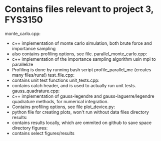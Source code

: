 # Contains files relevant to project 3, FYS3150

monte_carlo.cpp:
  - c++ implementation of monte carlo simulation, both brute force and importance sampling
  - also contains profiling options, see file.
parallel_monte_carlo.cpp:
  - c++ implementation of the importance sampling algorithm usin mpi to parallelize
  - Profiling is done by running bash script profile_parallel_mc (creates many files/runs!)
test_file.cpp:
  - contains unit test functions
unit_tests.cpp:
  - contains catch header, and is used to actually run unit tests.
gauss_quadrature.cpp:
  - c++ implementation of gauss-legendre and gauss-laguerre/legendre quadrature
    methods, for numerical integration.
  - Contains profiling options, see file
plot_device.py:
  - python file for creating plots, won't run without data files
directory results:
  - contains results locally, which are ommited on github to save space
directory figures:
 -  contains select figures/results
